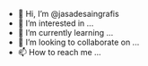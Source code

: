 - 👋 Hi, I’m @jasadesaingrafis
- 👀 I’m interested in ...
- 🌱 I’m currently learning ...
- 💞️ I’m looking to collaborate on ...
- 📫 How to reach me ...

<!---
jasadesaingrafis/jasadesaingrafis is a ✨ special ✨ repository because its `README.md` (this file) appears on your GitHub profile.
You can click the Preview link to take a look at your changes.
--->
